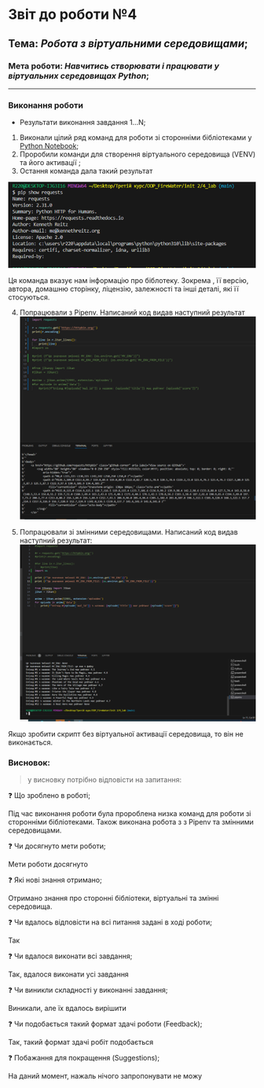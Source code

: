 # Звіт до роботи №4
## Тема: _Робота з віртуальними середовищами_;
### Мета роботи: _Навчитись створювати і працювати у віртуальних середовищах Python_;
---
### Виконання роботи
- Результати виконання завдання 1...N;
1. Виконали цілий ряд команд для роботи зі сторонніми бібліотеками у [Python Notebook](nb.ipynb);
2. Проробили команди  для створення віртуального середовища (VENV) та його активації ;
3. Остання команда дала такий результат

![Alt text](image.png)

Ця команда вказує нам інформацію про біблотеку. Зокрема , її версію, автора, домашню сторінку, ліцензію, залежності та інші деталі, які її стосуються. 

4. Попрацювали з Pipenv. Написаний код видав наступний результат
![Alt text](image-2.png)

5. Попрацювали зі змінними середовищами. Написаний код видав наступний результат:
![Alt text](image-1.png)

Якщо зробити скрипт без віртуальної активації середовища, то він не виконається.

### Висновок:
>у висновку потрібно відповісти на запитання:

❓ Що зроблено в роботі;

Під час виконання роботи була пророблена низка команд для роботи зі сторонніми бібліотеками. Також виконана робота з з Pipenv та змінними середовищами.

❓ Чи досягнуто мети роботи;

Мети роботи досягнуто

❓ Які нові знання отримано;

Отримано знання про сторонні бібліотеки, віртуальні та змінні середовища.

❓ Чи вдалось відповісти на всі питання задані в ході роботи;

Так

❓ Чи вдалося виконати всі завдання;

Так, вдалося виконати усі завдання

❓ Чи виникли складності у виконанні завдання;

Виникали, але їх вдалось вирішити

❓ Чи подобається такий формат здачі роботи (Feedback);

Так, такий формат здачі робіт подобається

❓ Побажання для покращення (Suggestions);

На даний момент, нажаль нічого запропонувати не можу